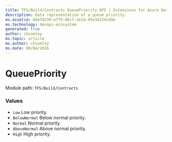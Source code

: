 ```yaml
---
title: TFS/Build/Contracts QueuePriority API | Extensions for Azure DevOps Services
description: Data representation of a queue priority.
ms.assetid: 04ef4239-e7f9-06cf-3e1d-95e3d154c69e
ms.technology: devops-ecosystem
generated: true
author: chcomley
ms.topic: article
ms.author: chcomley
ms.date: 08/04/2016
---
```


# QueuePriority

Module path: `TFS/Build/Contracts`

### Values

- `Low` Low priority.
- `BelowNormal` Below normal priority.
- `Normal` Normal priority.
- `AboveNormal` Above normal priority.
- `High` High priority.
